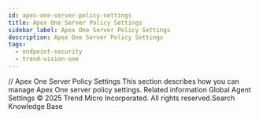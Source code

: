 ```yaml
---
id: apex-one-server-policy-settings
title: Apex One Server Policy Settings
sidebar_label: Apex One Server Policy Settings
description: Apex One Server Policy Settings
tags:
  - endpoint-security
  - trend-vision-one
---
```


/*<![CDATA[*/ $('#title').html($('meta[name=map-description]').attr('content')); /*]]>*/ Apex One Server Policy Settings This section describes how you can manage Apex One server policy settings. Related information Global Agent Settings © 2025 Trend Micro Incorporated. All rights reserved.Search Knowledge Base